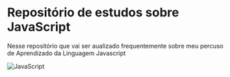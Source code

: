 <h1>Repositório de estudos sobre JavaScript</h1>

<p>Nesse repositório que vai ser aualizado frequentemente sobre meu percuso de Aprendizado da Linguagem Javascript</p>

<img src="https://lh3.googleusercontent.com/gB2Q301N5AXiInowgl-eEYcD0_EFOHjooUbkWRbtM4zuY9k4dvCPxZD-e336XrsXVXppD48ZZKeJKGFvq4ueeflGlmTqM3Qkb1QadKlU_EPtNArL453jdUtoFw4GLnLag_CFWJjz1Y2M09zNHP5VKfjO_SBgCR9vDgqKkzChPBvnIZVZbHSvujvUR3HQ-A5mCvvKidD86LtJ-IaCK7rbX05qyMMBNr_GNR6671zgTgo1HKlT-_Th_cKybjkmiYY1GV1ZYTBKLzDMauIcNhulFVxsL7iU_u0Cl2Esb_tijrZ5T_8kp6zUmHGz1AwZ9F4qDVxgsup7YiQVa2krQvdbNZCvFb1ImIsiI6CPiSU6mCeZ2HeaenDrXoR2CQ05NRb98JW50OEisgI2Hrzj9XsQFnHaMONM6CGQZa7SRbvVvAwbIFIUj9dNl73WwDpLror45fuLcstCxINOtffsTS_aRqqDJ4bX7cMVzYdHId8yNecqw1G-T65y3_Oh32jFgLa6HDXW-69Or922OVH5eHaLUUv2uIE4MacK2JVicCKjMGYzvH7f2uflzGUSJpiAOEzjgjKceqERGa9VNVJjnqpsjUSLh2KBA9zasVNZhkiZJZQgZuZzciHJCCshq3jw3U2um56XrbW-1l7GUWMl22mLxpWPvj8aDZROEFE8GSVKw8GR3HdkxRN6DMq0ApmlAZq4e8SsVu-Ewa2GrPJrVjYUZy4Z_GddU_Xhg7G3MH3m6-VSluf-VSFkTbcMA-kEhF5hBuCYw_qzDIc8I-cqwdW_o1y1DoC8Ti6mZHA99SfYqZ4U4t2IjFdZ2x_KZqJgld6RXV7oNLz5=w827-h663-no?authuser=0" alt='JavaScript'>

